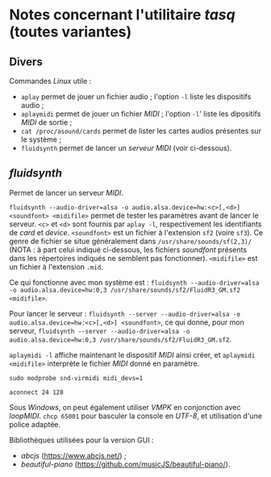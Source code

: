 # Notes concernant l'utilitaire *tasq* (toutes variantes)

## Divers

Commandes *Linux* utile :
- `aplay` permet de jouer un fichier audio ; l'option `-l` liste les dispositifs audio ;
- `aplaymidi` permet de jouer un fichier *MIDI* ; l'option `-l`' liste les dipositifs *MIDI* de sortie ;
- `cat /proc/asound/cards` permet de lister les cartes audios présentes sur le système ;
- `fluidsynth` permet de lancer un *serveur* *MIDI* (voir ci-dessous).

## *fluidsynth*

Permet de lancer un serveur *MIDI*.

`fluidsynth --audio-driver=alsa -o audio.alsa.device=hw:<c>[,<d>] <soundfont> <midifile>` permet de tester les paramètres avant de lancer le serveur. `<c>` et `<d>` sont fournis par `aplay -l`, respectivement les identifiants de *card* et *device*. `<soundfont>` est un fichier à l'extension `sf2` (voire `sf3`). Ce genre de fichier se situe généralement dans `/usr/share/sounds/sf(2,3)/` (NOTA : à part celui indiqué ci-dessous, les fichiers *soundfont* présents dans les répertoires indiqués ne semblent pas fonctionner). `<midifile>` est un fichier à l'extension `.mid`.


Ce qui fonctionne avec mon système est : `fluidsynth --audio-driver=alsa -o audio.alsa.device=hw:0,3 /usr/share/sounds/sf2/FluidR3_GM.sf2 <midifile>`.

Pour lancer le serveur : `fluidsynth --server --audio-driver=alsa -o audio.alsa.device=hw:<c>[,<d>] <soundfont>`, ce qui donne, pour mon serveur, `fluidsynth --server --audio-driver=alsa -o audio.alsa.device=hw:0,3 /usr/share/sounds/sf2/FluidR3_GM.sf2`.

`aplaymidi -l` affiche maintenant le dispositif *MIDI* ainsi créer, et `aplaymidi <midifile>` interprète le fichier *MIDI* donné en paramètre.

`sudo modprobe snd-virmidi midi_devs=1`

`aconnect 24 128`

Sous *Windows*, on peut également utiliser *VMPK* en conjonction avec *loopMIDI*. `chcp 65001` pour basculer la console en *UTF-8*, et utilisation d'une police adaptée.

Bibliothèques utilisées pour la version GUI :
- *abcjs* (https://www.abcjs.net/) ;
- *beautiful-piano* (https://github.com/musicJS/beautiful-piano/).
